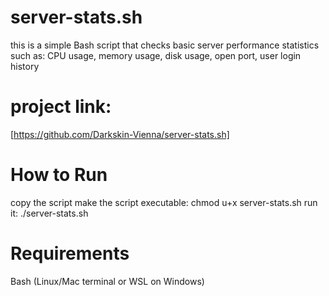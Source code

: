 # server-stats.sh
this is a simple Bash script that checks basic server performance statistics such as:
CPU usage, memory usage, disk usage, open port, user login history

# project link:
[https://github.com/Darkskin-Vienna/server-stats.sh]

# How to Run
copy the script
make the script executable: chmod u+x server-stats.sh
run it: ./server-stats.sh

# Requirements
Bash (Linux/Mac terminal or WSL on Windows)
